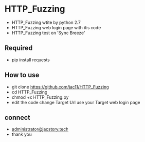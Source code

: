 # HTTP_Fuzzing
* HTTP_Fuzzing wtite by python 2.7
* HTTP_Fuzzing  web login page with itis code 
*  HTTP_Fuzzing test on 'Sync Breeze'
## Required
* pip install requests
## How to use
* git clone https://github.com/jac11/HTTP_Fuzzing
* cd HTTP_Fuzzing
* chmod +x HTTP_Fuzzing.py
* edit the code change Target Url use your Target web login page 
## connect 
* administrator@jacstory.tech
* thank you 
